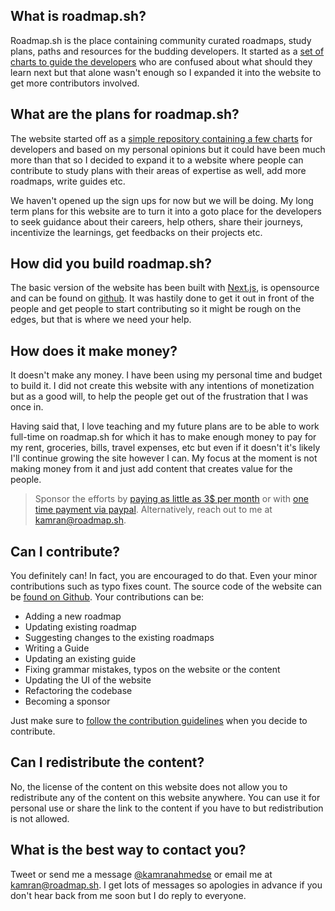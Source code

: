 ## What is roadmap.sh?
Roadmap.sh is the place containing community curated roadmaps, study plans, paths and resources for the budding developers. It started as a [set of charts to guide the developers](https://github.com/kamranahmedse/developer-roadmap) who are confused about what should they learn next but that alone wasn't enough so I expanded it into the website to get more contributors involved.

## What are the plans for roadmap.sh?
The website started off as a [simple repository containing a few charts](https://github.com/kamranahmedse/developer-roadmap) for developers and based on my personal opinions but it could have been much more than that so I decided to expand it to a website where people can contribute to study plans with their areas of expertise as well, add more roadmaps, write guides etc. 

We haven't opened up the sign ups for now but we will be doing. My long term plans for this website are to turn it into a goto place for the developers to seek guidance about their careers, help others, share their journeys, incentivize the learnings, get feedbacks on their projects etc.

## How did you build roadmap.sh?
The basic version of the website has been built with [Next.js](https://github.com/zeit/next.js/), is opensource and can be found on [github](https://github.com/kamranahmedse/roadmap.sh). It was hastily done to get it out in front of the people and get people to start contributing so it might be rough on the edges, but that is where we need your help.

## How does it make money?
It doesn't make any money. I have been using my personal time and budget to build it. I did not create this website with any intentions of monetization but as a good will, to help the people get out of the frustration that I was once in. 

Having said that, I love teaching and my future plans are to be able to work full-time on roadmap.sh for which it has to make enough money to pay for my rent, groceries, bills, travel expenses, etc but even if it doesn't it's likely I'll continue growing the site however I can. My focus at the moment is not making money from it and just add content that creates value for the people.

> Sponsor the efforts by [paying as little as 3$ per month](http://gum.co/roadmap-sh) or with [one time payment via paypal](https://paypal.me/kamranahmedse). Alternatively, reach out to me at [kamran@roadmap.sh](mailto:kamran@roadmap.sh).

## Can I contribute?
You definitely can! In fact, you are encouraged to do that. Even your minor contributions such as typo fixes count. The source code of the website can be [found on Github](https://github.com/kamranahmedse/roadmap.sh). Your contributions can be: 

* Adding a new roadmap
* Updating existing roadmap
* Suggesting changes to the existing roadmaps
* Writing a Guide
* Updating an existing guide
* Fixing grammar mistakes, typos on the website or the content
* Updating the UI of the website
* Refactoring the codebase
* Becoming a sponsor

Just make sure to [follow the contribution guidelines](https://github.com/kamranahmedse/roadmap.sh/tree/master/contributing) when you decide to contribute. 

## Can I redistribute the content?
No, the license of the content on this website does not allow you to redistribute any of the content on this website anywhere. You can use it for personal use or share the link to the content if you have to but redistribution is not allowed.

## What is the best way to contact you?
Tweet or send me a message [@kamranahmedse](https://twitter.com/kamranahmedse) or email me at [kamran@roadmap.sh](mailto:kamran@roadmap.sh). I get lots of messages so apologies in advance if you don't hear back from me soon but I do reply to everyone.

